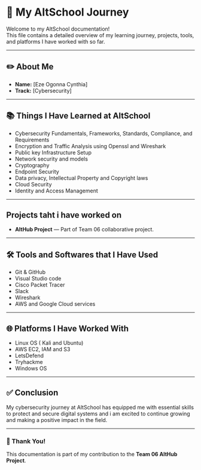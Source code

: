 # 📘 My AltSchool Journey

Welcome to my AltSchool documentation!  
This file contains a detailed overview of my learning journey, projects, tools, and platforms I have worked with so far.

---

## ✏️ About Me

- **Name:** [Eze Ogonna Cynthia]
- **Track:** [Cybersecurity]

---

## 📚 Things I Have Learned at AltSchool

- Cybersecurity Fundamentals, Frameworks, Standards, Compliance, and Requirements
- Encryption and Traffic Analysis using Openssl and Wireshark
- Public key Infrastructure Setup
- Network security and models
- Cryptography
- Endpoint Security
- Data privacy, Intellectual Property and Copyright laws
- Cloud Security
- Identity and Access Management

---

## Projects taht i have worked on

- **AltHub Project** — Part of Team 06 collaborative project.

---

## 🛠️ Tools and Softwares that I Have Used

- Git & GitHub
- Visual Studio code
- Cisco Packet Tracer
- Slack
- Wireshark
- AWS and Google Cloud services

---

## 🌐 Platforms I Have Worked With

- Linux OS ( Kali and Ubuntu)
- AWS EC2, IAM and S3
- LetsDefend
- Tryhackme
- Windows OS
---

## ✅ Conclusion
My cybersecurity journey at AltSchool has equipped me with essential skills to protect and secure digital systems and i am  excited to continue growing and making a positive impact in the field.

---

### 🚀 Thank You!

This documentation is part of my contribution to the **Team 06 AltHub Project**.
